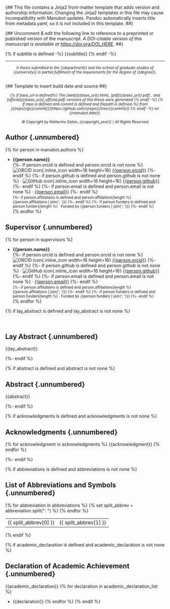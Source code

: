 {##
  This file contains a Jinja2 front-matter template that adds version and authorship information.
  Changing the Jinja2 templates in this file may cause incompatibility with Manubot updates.
  Pandoc automatically inserts title from metadata.yaml, so it is not included in this template.
##}

{## Uncomment & edit the following line to reference to a preprinted or published version of the manuscript.
_A DOI-citable version of this manuscript is available at <https://doi.org/DOI_HERE>_.
##}

{% if subtitle is defined -%}
  <subtitle>{{subtitle}}</subtitle>
{% endif -%}

<hr>

<center><small><em>
A thesis submitted to the {{department}} and the school of graduate studies of {{university}} in partial fulfilment of the requirements for the degree of {{degree}}.
<br><br>
</em></small></center>

{## Template to insert build date and source ##}
<center><small><em>
{% if base_url is defined%}
The [web]({{base_url}}.html),
[pdf]({{base_url}}.pdf)
, and [official]({{base_url}}_official.pdf)
versions of this thesis were generated
{% endif -%}
{% if repo is defined and commit is defined and filepath is defined-%}
from [{{repo}}@{{commit}}](https://github.com/{{repo}}/tree/{{commit}})
{% endif -%}
on {{manubot.date}}.
<br><br>
</em></small></center>

<center><small><em>
© Copyright by Katherine Eaton, {{copyright_year}} \
All Rights Reserved
</em></small></center>

## Author {.unnumbered}

{% for person in manubot.authors %}
+ **{{person.name}}**<br>
  {%- if person.orcid is defined and person.orcid is not none %}
    ![ORCID icon](images/orcid.svg){.inline_icon width=16 height=16}
    [{{person.orcid}}](https://orcid.org/{{person.orcid}})
  {%- endif %}
  {%- if person.github is defined and person.github is not none %}
    · ![GitHub icon](images/github.svg){.inline_icon width=16 height=16}
    [{{person.github}}](https://github.com/{{person.github}})
  {%- endif %}
  {%- if person.email is defined and person.email is not none %}
    · 
    [{{person.email}}]({{person.email}})
  {%- endif %}<br>
  <small>
  {%- if person.affiliations is defined and person.affiliations|length %}
     {{person.affiliations | join('; ')}}
  {%- endif %}
  {%- if person.funders is defined and person.funders|length %}
     · Funded by {{person.funders | join('; ')}}
  {%- endif %}<br>
  </small>
{% endfor %}

## Supervisor {.unnumbered}

{% for person in supervisors %}
+ **{{person.name}}**<br>
  {%- if person.orcid is defined and person.orcid is not none %}
    ![ORCID icon](images/orcid.svg){.inline_icon width=16 height=16}
    [{{person.orcid}}](https://orcid.org/{{person.orcid}})
  {%- endif %}
  {%- if person.github is defined and person.github is not none %}
    · ![GitHub icon](images/github.svg){.inline_icon width=16 height=16}
    [{{person.github}}](https://github.com/{{person.github}})
  {%- endif %}
  {%- if person.email is defined and person.email is not none %}
    · 
    [{{person.email}}]({{person.email}})
  {%- endif %}<br>
  <small>
  {%- if person.affiliations is defined and person.affiliations|length %}
     {{person.affiliations | join('; ')}}
  {%- endif %}
  {%- if person.funders is defined and person.funders|length %}
     · Funded by {{person.funders | join('; ')}}
  {%- endif %}<br>
  </small>
{% endfor %}

{% if lay_abstract is defined and lay_abstract is not none %}
<div style="page-break-after: always; visibility: hidden">\pagebreak</div>

## Lay Abstract {.unnumbered}
{{lay_abstract}}

{%- endif %}

{% if abstract is defined and abstract is not none %}

## Abstract {.unnumbered}
{{abstract}}

{%- endif %}

{% if acknowledgments is defined and acknowledgments is not none %}

## Acknowledgments {.unnumbered}
{% for acknowledgment in acknowledgments %}
{{acknowledgment}}
{% endfor %}

{%- endif %}

{% if abbreviations is defined and abbreviations is not none %}
## List of Abbreviations and Symbols {.unnumbered}

<table>
{% for abbreviation in abbreviations %}
  {% set split_abbrev = abbreviation.split(": ") %}
  <tr>               
      <td>{{ split_abbrev[0] }}</td>
      <td>{{ split_abbrev[1] }}</td>                         
  </tr>
{% endfor %}
</table>
{% endif %}

{% if academic_declaration is defined and academic_declaration is not none %}
## Declaration of Academic Achievement {.unnumbered}
{{academic_declaration}}
{% for declaration in academic_declaration_list %}
- {{declaration}}
{% endfor %}
{% endif %}
